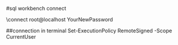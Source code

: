 #sql workbench connect

\connect root@localhost
YourNewPassword

##connection in terminal
Set-ExecutionPolicy RemoteSigned -Scope CurrentUser
